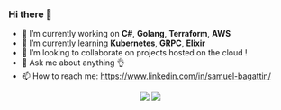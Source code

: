 ### Hi there 👋

- 🔭 I’m currently working on **C#**, **Golang**, **Terraform**, **AWS**
- 🌱 I’m currently learning **Kubernetes**, **GRPC**, **Elixir**
- 👯 I’m looking to collaborate on projects hosted on the cloud !
- 💬 Ask me about anything 👌
- 📫 How to reach me: https://www.linkedin.com/in/samuel-bagattin/

<div align="center">
<img src="https://github-readme-stats.vercel.app/api?username=SamuelBagattin"/>
<img src="https://github-readme-stats.vercel.app/api/top-langs/?username=SamuelBagattin"/>
</div>


